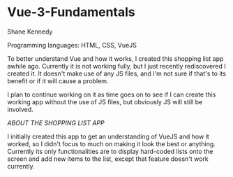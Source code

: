 # Vue-3-Fundamentals

Shane Kennedy

Programming languages: HTML, CSS, VueJS


To better understand Vue and how it works, I created this shopping list app awhile ago. Currently it is not working fully, but I just recently rediscovered I created it. It doesn't make use of any JS files, and I'm not sure if that's to its benefit or if it will cause a problem.

I plan to continue working on it as time goes on to see if I can create this working app without the use of JS files, but obviously JS will still be involved.

*ABOUT THE SHOPPING LIST APP*

I initially created this app to get an understanding of VueJS and how it worked, so I didn't focus to much on making it look the best or anything. Currently its only functionalities are to display hard-coded lists onto the screen and add new items to the list, except that feature doesn't work currently.
